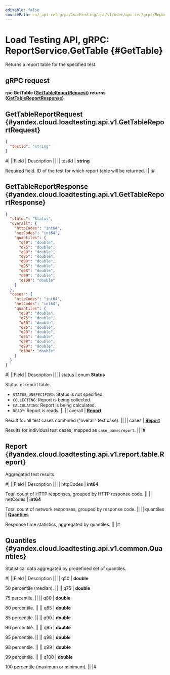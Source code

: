 ```yaml
---
editable: false
sourcePath: en/_api-ref-grpc/loadtesting/api/v1/user/api-ref/grpc/Report/getTable.md
---
```


# Load Testing API, gRPC: ReportService.GetTable {#GetTable}

Returns a report table for the specified test.

## gRPC request

**rpc GetTable ([GetTableReportRequest](#yandex.cloud.loadtesting.api.v1.GetTableReportRequest)) returns ([GetTableReportResponse](#yandex.cloud.loadtesting.api.v1.GetTableReportResponse))**

## GetTableReportRequest {#yandex.cloud.loadtesting.api.v1.GetTableReportRequest}

```json
{
  "testId": "string"
}
```

#|
||Field | Description ||
|| testId | **string**

Required field. ID of the test for which report table will be returned. ||
|#

## GetTableReportResponse {#yandex.cloud.loadtesting.api.v1.GetTableReportResponse}

```json
{
  "status": "Status",
  "overall": {
    "httpCodes": "int64",
    "netCodes": "int64",
    "quantiles": {
      "q50": "double",
      "q75": "double",
      "q80": "double",
      "q85": "double",
      "q90": "double",
      "q95": "double",
      "q98": "double",
      "q99": "double",
      "q100": "double"
    }
  },
  "cases": {
    "httpCodes": "int64",
    "netCodes": "int64",
    "quantiles": {
      "q50": "double",
      "q75": "double",
      "q80": "double",
      "q85": "double",
      "q90": "double",
      "q95": "double",
      "q98": "double",
      "q99": "double",
      "q100": "double"
    }
  }
}
```

#|
||Field | Description ||
|| status | enum **Status**

Status of report table.

- `STATUS_UNSPECIFIED`: Status is not specified.
- `COLLECTING`: Report is being collected.
- `CALCULATING`: Report is being calculated.
- `READY`: Report is ready. ||
|| overall | **[Report](#yandex.cloud.loadtesting.api.v1.report.table.Report)**

Result for all test cases combined ("overall" test case). ||
|| cases | **[Report](#yandex.cloud.loadtesting.api.v1.report.table.Report)**

Results for individual test cases, mapped as `case_name:report`. ||
|#

## Report {#yandex.cloud.loadtesting.api.v1.report.table.Report}

Aggregated test results.

#|
||Field | Description ||
|| httpCodes | **int64**

Total count of HTTP responses, grouped by HTTP response code. ||
|| netCodes | **int64**

Total count of network responses, grouped by response code. ||
|| quantiles | **[Quantiles](#yandex.cloud.loadtesting.api.v1.common.Quantiles)**

Response time statistics, aggregated by quantiles. ||
|#

## Quantiles {#yandex.cloud.loadtesting.api.v1.common.Quantiles}

Statistical data aggregated by predefined set of quantiles.

#|
||Field | Description ||
|| q50 | **double**

50 percentile (median). ||
|| q75 | **double**

75 percentile. ||
|| q80 | **double**

80 percentile. ||
|| q85 | **double**

85 percentile. ||
|| q90 | **double**

90 percentile. ||
|| q95 | **double**

95 percentile. ||
|| q98 | **double**

98 percentile. ||
|| q99 | **double**

99 percentile. ||
|| q100 | **double**

100 percentile (maximum or minimum). ||
|#